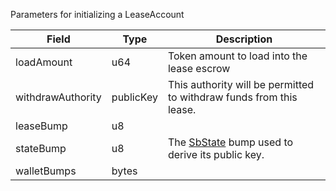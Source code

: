 Parameters for initializing a LeaseAccount

| Field             | Type      | Description                                                              |
| ----------------- | --------- | ------------------------------------------------------------------------ |
| loadAmount        | u64       | Token amount to load into the lease escrow                               |
| withdrawAuthority | publicKey | This authority will be permitted to withdraw funds from this lease.      |
| leaseBump         | u8        |                                                                          |
| stateBump         | u8        | The [SbState](/idl/accounts/SbState) bump used to derive its public key. |
| walletBumps       | bytes     |                                                                          |
